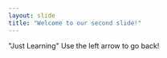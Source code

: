 ```yaml
---
layout: slide
title: "Welcome to our second slide!"
---
```

"Just Learning"
Use the left arrow to go back!
